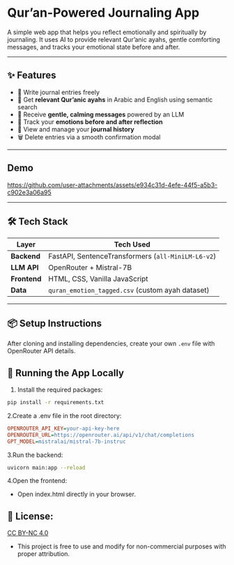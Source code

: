 #  Qur’an-Powered Journaling App

A simple web app that helps you reflect emotionally and spiritually by journaling. It uses AI to provide relevant Qur’anic ayahs, gentle comforting messages, and tracks your emotional state before and after.

---

## ✨ Features

- 📝 Write journal entries freely
- 🌿 Get **relevant Qur’anic ayahs** in Arabic and English using semantic search
- 🤍 Receive **gentle, calming messages** powered by an LLM
- 🧠 Track your **emotions before and after reflection**
- 📜 View and manage your **journal history**
- 🗑️ Delete entries via a smooth confirmation modal

---

## Demo 



https://github.com/user-attachments/assets/e934c31d-4efe-44f5-a5b3-c902e3a06a95


---

## 🛠️ Tech Stack

| Layer       | Tech Used                                          |
|-------------|----------------------------------------------------|
| **Backend** | FastAPI, SentenceTransformers (`all-MiniLM-L6-v2`) |
| **LLM API** | OpenRouter + Mistral-7B                            |
| **Frontend**| HTML, CSS, Vanilla JavaScript                      |
| **Data**    | `quran_emotion_tagged.csv` (custom ayah dataset)  |

---

## 📦 Setup Instructions

After cloning and installing dependencies, create your own `.env` file with OpenRouter API details.

## 📂 Running the App Locally

1. Install the required packages:
```bash
pip install -r requirements.txt
```

2.Create a .env file in the root directory:
```ini
OPENROUTER_API_KEY=your-api-key-here  
OPENROUTER_URL=https://openrouter.ai/api/v1/chat/completions  
GPT_MODEL=mistralai/mistral-7b-instruc
```
3.Run the backend:

```bash
uvicorn main:app --reload
```
4.Open the frontend:
- Open index.html directly in your browser.

## 📄 License:
[CC BY-NC 4.0](https://creativecommons.org/licenses/by-nc/4.0/)
- This project is free to use and modify for non-commercial purposes with proper attribution.

